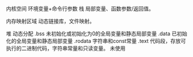 内核空间
环境变量+命令行参数
栈                       局部变量、函数参数/返回值。

内存映射区域              动态链接库，文件映射。

堆                       动态分配
.bss                     未初始化或初始化为0的全局变量和静态局部变量
.data                    已初始化的全局变量和静态局部变量
.rodata                  字符串和const常量
.text                    代码段，存放可执行的二进制代码，字符串常量和只读变量。
未使用 